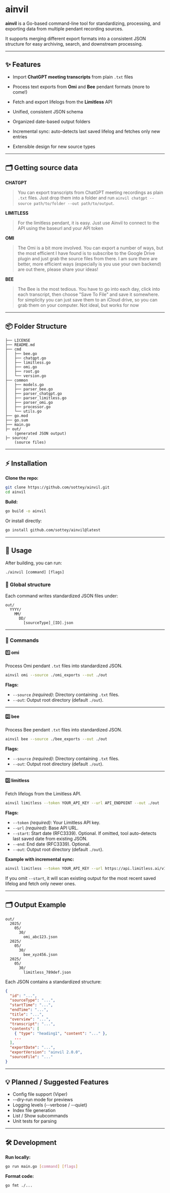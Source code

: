 # ainvil

**ainvil** is a Go-based command-line tool for standardizing, processing, and exporting data from multiple pendant recording sources.  

It supports merging different export formats into a consistent JSON structure for easy archiving, search, and downstream processing.

---

## ✨ Features

- Import **ChatGPT meeting transcripts** from plain `.txt` files

- Process text exports from **Omi** and **Bee** pendant formats (more to come!)
- Fetch and export lifelogs from the **Limitless** API
- Unified, consistent JSON schema
- Organized date-based output folders
- Incremental sync: auto-detects last saved lifelog and fetches only new entries
- Extensible design for new source types

---

## 🗂️ Getting source data

**CHATGPT**
> You can export transcripts from ChatGPT meeting recordings as plain `.txt` files. Just drop them into a folder and run `ainvil chatgpt --source path/to/folder --out path/to/output`.


**LIMITLESS**

> For the limitless pendant, it is easy. Just use Ainvil to connect to the API using the baseurl and your API token

**OMI**
> The Omi is a bit more involved. You can export a number of ways, but the most efficient I have found is to subscribe to the Google Drive plugin and just grab the source files from there. I am sure there are better, more efficient ways (especially is you use your own backend) are out there, please share your ideas!

**BEE**
> The Bee is the most tedious. You have to go into each day, click into each transcript, then choose "Save To File" and save it somewhere. for simplicity you can just save them to an iCloud drive, so you can grab them on your computer. Not ideal, but works for now

---

## 📦 Folder Structure

```
├── LICENSE
├── README.md
├── cmd
│   ├── bee.go
│   ├── chatgpt.go
│   ├── limitless.go
│   ├── omi.go
│   ├── root.go
│   └── version.go
├── common
│   ├── models.go
│   ├── parser_bee.go
│   ├── parser_chatgpt.go
│   ├── parser_limitless.go
│   ├── parser_omi.go
│   ├── processor.go
│   └── utils.go
├── go.mod
├── go.sum
├── main.go
├─ out/
    (generated JSON output)
├─ source/
    (source files)
```

---

## ⚡️ Installation

**Clone the repo:**

```bash
git clone https://github.com/sottey/ainvil.git
cd ainvil
```

**Build:**

```bash
go build -o ainvil
```

Or install directly:

```bash
go install github.com/sottey/ainvil@latest
```

---

## 🚀 Usage

After building, you can run:

```
./ainvil [command] [flags]
```

### 📌 Global structure

Each command writes standardized JSON files under:

```
out/
  YYYY/
    MM/
      DD/
        [sourceType]_[ID].json
```

---

### 🎯 Commands

#### 1️⃣ omi

Process Omi pendant `.txt` files into standardized JSON.

```bash
ainvil omi --source ./omi_exports --out ./out
```

**Flags:**

- `--source` *(required)*: Directory containing `.txt` files.
- `--out`: Output root directory (default `./out`).

---

#### 2️⃣ bee

Process Bee pendant `.txt` files into standardized JSON.

```bash
ainvil bee --source ./bee_exports --out ./out
```

**Flags:**

- `--source` *(required)*: Directory containing `.txt` files.
- `--out`: Output root directory (default `./out`).

---

#### 3️⃣ limitless

Fetch lifelogs from the Limitless API.

```bash
ainvil limitless --token YOUR_API_KEY --url API_ENDPOINT --out ./out
```

**Flags:**

- `--token` *(required)*: Your Limitless API key.
- `--url` *(required)*: Base API URL.
- `--start`: Start date (RFC3339). Optional. If omitted, tool auto-detects last saved date from existing JSON.
- `--end`: End date (RFC3339). Optional.
- `--out`: Output root directory (default `./out`).

**Example with incremental sync:**

```bash
ainvil limitless --token YOUR_API_KEY --url https://api.limitless.ai/v1/logs
```

If you omit `--start`, it will scan existing output for the most recent saved lifelog and fetch only newer ones.

---

## 🗂 Output Example

```
out/
  2025/
    05/
      30/
        omi_abc123.json
  2025/
    05/
      30/
        bee_xyz456.json
  2025/
    05/
      30/
        limitless_789def.json
```

Each JSON contains a standardized structure:

```json
{
  "id": "...",
  "sourceType": "...",
  "startTime": "...",
  "endTime": "...",
  "title": "...",
  "overview": "...",
  "transcript": "...",
  "contents": [
    { "type": "heading1", "content": "..." },
    ...
  ],
  "exportDate": "...",
  "exportVersion": "ainvil 2.0.0",
  "sourceFile": "..."
}
```

---

## 💡 Planned / Suggested Features

- Config file support (Viper)
- --dry-run mode for previews
- Logging levels (--verbose / --quiet)
- Index file generation
- List / Show subcommands
- Unit tests for parsing

---

## 🛠 Development

**Run locally:**

```bash
go run main.go [command] [flags]
```

**Format code:**

```bash
go fmt ./...
```
